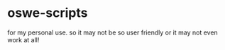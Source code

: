 # oswe-scripts
for my personal use. so it may not be so user friendly or it may not even work at all! 
